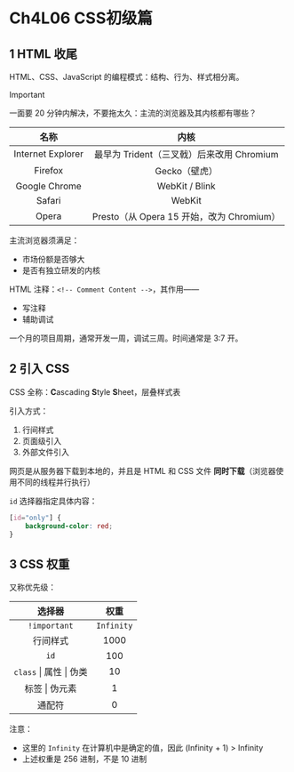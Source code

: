 # Ch4L06 CSS初级篇

## 1 HTML 收尾

HTML、CSS、JavaScript 的编程模式：结构、行为、样式相分离。

> [!important]
>
> 一面要 20 分钟内解决，不要拖太久：主流的浏览器及其内核都有哪些？

|       名称        |                   内核                    |
| :---------------: | :---------------------------------------: |
| Internet Explorer | 最早为 Trident（三叉戟）后来改用 Chromium |
|      Firefox      |               Gecko（壁虎）               |
|   Google Chrome   |              WebKit / Blink               |
|      Safari       |                  WebKit                   |
|       Opera       | Presto（从 Opera 15 开始，改为 Chromium） |

主流浏览器须满足：

- 市场份额是否够大
- 是否有独立研发的内核



HTML 注释：`<!-- Comment Content -->`，其作用——

- 写注释
- 辅助调试



一个月的项目周期，通常开发一周，调试三周。时间通常是 3:7 开。



## 2 引入 CSS

CSS 全称：**C**ascading **S**tyle **S**heet，层叠样式表

引入方式：

1. 行间样式
2. 页面级引入
3. 外部文件引入



网页是从服务器下载到本地的，并且是 HTML 和 CSS 文件 **同时下载**（浏览器使用不同的线程并行执行）



`id` 选择器指定具体内容：

```css
[id="only"] {
	background-color: red;
}
```



## 3 CSS 权重

又称优先级：

|         选择器          |    权重    |
| :---------------------: | :--------: |
|      `!important`       | `Infinity` |
|        行间样式         |    1000    |
|          `id`           |    100     |
| `class` \| 属性 \| 伪类 |     10     |
|     标签 \| 伪元素      |     1      |
|         通配符          |     0      |

注意：

- 这里的 `Infinity` 在计算机中是确定的值，因此 (Infinity + 1) > Infinity
- 上述权重是 256 进制，不是 10 进制